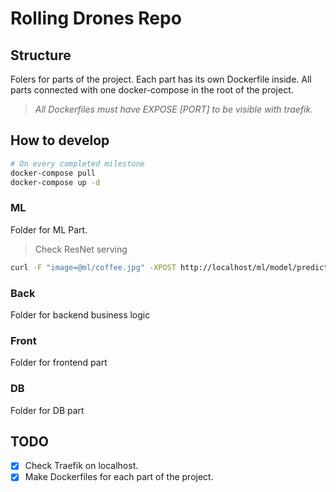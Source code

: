 # Rolling Drones Repo

## Structure

Folers for parts of the project. Each part has its own Dockerfile inside. All parts connected with one docker-compose in the root of the project.

> _All Dockerfiles must have EXPOSE [PORT] to be visible with traefik._

## How to develop

```bash
# On every completed milestone
docker-compose pull
docker-compose up -d
```

### ML

Folder for ML Part.

> Check ResNet serving

```bash
curl -F "image=@ml/coffee.jpg" -XPOST http://localhost/ml/model/predict
```

### Back

Folder for backend business logic

### Front

Folder for frontend part

### DB

Folder for DB part

## TODO

- [X] Check Traefik on localhost.
- [X] Make Dockerfiles for each part of the project.

